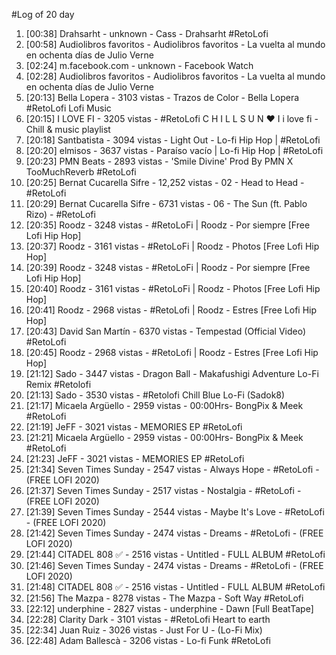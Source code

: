 #Log of 20 day

1. [00:38] Drahsarht - unknown - Cass - Drahsarht #RetoLofi
1. [00:58] Audiolibros favoritos - Audiolibros favoritos - La vuelta al mundo en ochenta días de Julio Verne
1. [02:24] m.facebook.com - unknown - Facebook Watch
1. [02:28] Audiolibros favoritos - Audiolibros favoritos - La vuelta al mundo en ochenta días de Julio Verne
1. [20:13] Bella Lopera - 3103 vistas - Trazos de Color - Bella Lopera #RetoLofi Lofi Music
1. [20:15] I LOVE FI - 3205 vistas - #RetoLofi   C H I L L S U N ♥ I  i love fi - Chill & music playlist
1. [20:18] Santbatista - 3094 vistas - Light Out - Lo-fi Hip Hop | #RetoLofi
1. [20:20] elmisos - 3637 vistas - Paraíso vacío | Lo-fi Hip Hop | #RetoLofi
1. [20:23] PMN Beats - 2893 vistas - 'Smile Divine' Prod By PMN X TooMuchReverb #RetoLofi
1. [20:25] Bernat Cucarella Sifre - 12,252 vistas - 02 - Head to Head - #RetoLofi
1. [20:29] Bernat Cucarella Sifre - 6731 vistas - 06 - The Sun (ft. Pablo Rizo) - #RetoLofi
1. [20:35] Roodz - 3248 vistas - #RetoLoFi | Roodz - Por siempre [Free Lofi Hip Hop]
1. [20:37] Roodz - 3161 vistas - #RetoLoFi | Roodz - Photos [Free Lofi Hip Hop]
1. [20:39] Roodz - 3248 vistas - #RetoLoFi | Roodz - Por siempre [Free Lofi Hip Hop]
1. [20:40] Roodz - 3161 vistas - #RetoLoFi | Roodz - Photos [Free Lofi Hip Hop]
1. [20:41] Roodz - 2968 vistas - #RetoLofi | Roodz - Estres [Free Lofi Hip Hop]
1. [20:43] David San Martín - 6370 vistas - Tempestad (Official Video) #RetoLofi
1. [20:45] Roodz - 2968 vistas - #RetoLofi | Roodz - Estres [Free Lofi Hip Hop]
1. [21:12] Sado - 3447 vistas - Dragon Ball - Makafushigi Adventure Lo-Fi Remix #Retolofi
1. [21:13] Sado - 3530 vistas - #Retolofi Chill Blue Lo-Fi (Sadok8)
1. [21:17] Micaela Argüello - 2959 vistas - 00:00Hrs- BongPix & Meek #RetoLofi
1. [21:19] JeFF - 3021 vistas - MEMORIES EP #RetoLofi
1. [21:21] Micaela Argüello - 2959 vistas - 00:00Hrs- BongPix & Meek #RetoLofi
1. [21:23] JeFF - 3021 vistas - MEMORIES EP #RetoLofi
1. [21:34] Seven Times Sunday - 2547 vistas - Always Hope  - #RetoLofi  - (FREE LOFI 2020)
1. [21:37] Seven Times Sunday - 2517 vistas - Nostalgia  - #RetoLofi  - (FREE LOFI 2020)
1. [21:39] Seven Times Sunday - 2544 vistas - Maybe It's Love   - #RetoLofi  - (FREE LOFI 2020)
1. [21:42] Seven Times Sunday - 2474 vistas - Dreams  - #RetoLofi  - (FREE LOFI 2020)
1. [21:44] CITADEL 808 ✅ - 2516 vistas - Untitled - FULL ALBUM #RetoLofi
1. [21:46] Seven Times Sunday - 2474 vistas - Dreams  - #RetoLofi  - (FREE LOFI 2020)
1. [21:48] CITADEL 808 ✅ - 2516 vistas - Untitled - FULL ALBUM #RetoLofi
1. [21:56] The Mazpa - 8278 vistas - The Mazpa - Soft Way  #RetoLofi
1. [22:12] underphine - 2827 vistas - underphine - Dawn [Full BeatTape]
1. [22:28] Clarity Dark - 3101 vistas - #RetoLofi Heart to earth
1. [22:34] Juan Ruiz - 3026 vistas - Just For U - (Lo-Fi Mix)
1. [22:48] Adam Ballescà - 3206 vistas - Lo-fi Funk #RetoLofi
